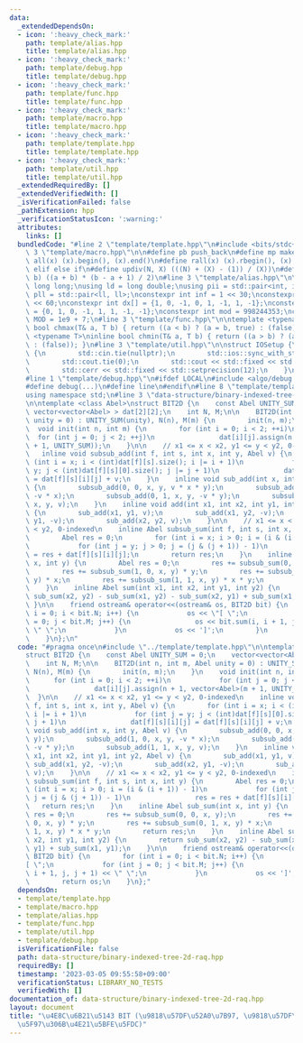 ```yaml
---
data:
  _extendedDependsOn:
  - icon: ':heavy_check_mark:'
    path: template/alias.hpp
    title: template/alias.hpp
  - icon: ':heavy_check_mark:'
    path: template/debug.hpp
    title: template/debug.hpp
  - icon: ':heavy_check_mark:'
    path: template/func.hpp
    title: template/func.hpp
  - icon: ':heavy_check_mark:'
    path: template/macro.hpp
    title: template/macro.hpp
  - icon: ':heavy_check_mark:'
    path: template/template.hpp
    title: template/template.hpp
  - icon: ':heavy_check_mark:'
    path: template/util.hpp
    title: template/util.hpp
  _extendedRequiredBy: []
  _extendedVerifiedWith: []
  _isVerificationFailed: false
  _pathExtension: hpp
  _verificationStatusIcon: ':warning:'
  attributes:
    links: []
  bundledCode: "#line 2 \"template/template.hpp\"\n#include <bits/stdc++.h>\n#line\
    \ 3 \"template/macro.hpp\"\n\n#define pb push_back\n#define mp make_pair\n#define\
    \ all(x) (x).begin(), (x).end()\n#define rall(x) (x).rbegin(), (x).rend()\n#define\
    \ elif else if\n#define updiv(N, X) (((N) + (X) - (1)) / (X))\n#define sigma(a,\
    \ b) ((a + b) * (b - a + 1) / 2)\n#line 3 \"template/alias.hpp\"\n\nusing ll =\
    \ long long;\nusing ld = long double;\nusing pii = std::pair<int, int>;\nusing\
    \ pll = std::pair<ll, ll>;\nconstexpr int inf = 1 << 30;\nconstexpr ll INF = 1LL\
    \ << 60;\nconstexpr int dx[] = {1, 0, -1, 0, 1, -1, 1, -1};\nconstexpr int dy[]\
    \ = {0, 1, 0, -1, 1, 1, -1, -1};\nconstexpr int mod = 998244353;\nconstexpr int\
    \ MOD = 1e9 + 7;\n#line 3 \"template/func.hpp\"\n\ntemplate <typename T>\ninline\
    \ bool chmax(T& a, T b) { return ((a < b) ? (a = b, true) : (false)); }\ntemplate\
    \ <typename T>\ninline bool chmin(T& a, T b) { return ((a > b) ? (a = b, true)\
    \ : (false)); }\n#line 3 \"template/util.hpp\"\n\nstruct IOSetup {\n    IOSetup()\
    \ {\n        std::cin.tie(nullptr);\n        std::ios::sync_with_stdio(false);\n\
    \        std::cout.tie(0);\n        std::cout << std::fixed << std::setprecision(12);\n\
    \        std::cerr << std::fixed << std::setprecision(12);\n    }\n} IOSetup;\n\
    #line 1 \"template/debug.hpp\"\n#ifdef LOCAL\n#include <algo/debug.hpp>\n#else\n\
    #define debug(...)\n#define line\n#endif\n#line 8 \"template/template.hpp\"\n\
    using namespace std;\n#line 3 \"data-structure/binary-indexed-tree-2d-raq.hpp\"\
    \n\ntemplate <class Abel>\nstruct BIT2D {\n    const Abel UNITY_SUM = 0;\n   \
    \ vector<vector<Abel> > dat[2][2];\n    int N, M;\n\n    BIT2D(int n, int m, Abel\
    \ unity = 0) : UNITY_SUM(unity), N(n), M(m) {\n        init(n, m);\n    }\n  \
    \  void init(int n, int m) {\n        for (int i = 0; i < 2; ++i)\n          \
    \  for (int j = 0; j < 2; ++j)\n                dat[i][j].assign(n + 1, vector<Abel>(m\
    \ + 1, UNITY_SUM));\n    }\n\n    // x1 <= x < x2, y1 <= y < y2, 0-indexed\n \
    \   inline void subsub_add(int f, int s, int x, int y, Abel v) {\n        for\
    \ (int i = x; i < (int)dat[f][s].size(); i |= i + 1)\n            for (int j =\
    \ y; j < (int)dat[f][s][0].size(); j |= j + 1)\n                dat[f][s][i][j]\
    \ = dat[f][s][i][j] + v;\n    }\n    inline void sub_add(int x, int y, Abel v)\
    \ {\n        subsub_add(0, 0, x, y, v * x * y);\n        subsub_add(1, 0, x, y,\
    \ -v * x);\n        subsub_add(0, 1, x, y, -v * y);\n        subsub_add(1, 1,\
    \ x, y, v);\n    }\n    inline void add(int x1, int x2, int y1, int y2, Abel v)\
    \ {\n        sub_add(x1, y1, v);\n        sub_add(x1, y2, -v);\n        sub_add(x2,\
    \ y1, -v);\n        sub_add(x2, y2, v);\n    }\n\n    // x1 <= x < x2, y1 <= y\
    \ < y2, 0-indexed\n    inline Abel subsub_sum(int f, int s, int x, int y) {\n\
    \        Abel res = 0;\n        for (int i = x; i > 0; i = (i & (i + 1)) - 1)\n\
    \            for (int j = y; j > 0; j = (j & (j + 1)) - 1)\n                res\
    \ = res + dat[f][s][i][j];\n        return res;\n    }\n    inline Abel sub_sum(int\
    \ x, int y) {\n        Abel res = 0;\n        res += subsub_sum(0, 0, x, y);\n\
    \        res += subsub_sum(1, 0, x, y) * y;\n        res += subsub_sum(0, 1, x,\
    \ y) * x;\n        res += subsub_sum(1, 1, x, y) * x * y;\n        return res;\n\
    \    }\n    inline Abel sum(int x1, int x2, int y1, int y2) {\n        return\
    \ sub_sum(x2, y2) - sub_sum(x1, y2) - sub_sum(x2, y1) + sub_sum(x1, y1);\n   \
    \ }\n\n    friend ostream& operator<<(ostream& os, BIT2D bit) {\n        for (int\
    \ i = 0; i < bit.N; i++) {\n            os << \"[ \";\n            for (int j\
    \ = 0; j < bit.M; j++) {\n                os << bit.sum(i, i + 1, j, j + 1) <<\
    \ \" \";\n            }\n            os << ']';\n        }\n        return os;\n\
    \    }\n};\n"
  code: "#pragma once\n#include \"../template/template.hpp\"\n\ntemplate <class Abel>\n\
    struct BIT2D {\n    const Abel UNITY_SUM = 0;\n    vector<vector<Abel> > dat[2][2];\n\
    \    int N, M;\n\n    BIT2D(int n, int m, Abel unity = 0) : UNITY_SUM(unity),\
    \ N(n), M(m) {\n        init(n, m);\n    }\n    void init(int n, int m) {\n  \
    \      for (int i = 0; i < 2; ++i)\n            for (int j = 0; j < 2; ++j)\n\
    \                dat[i][j].assign(n + 1, vector<Abel>(m + 1, UNITY_SUM));\n  \
    \  }\n\n    // x1 <= x < x2, y1 <= y < y2, 0-indexed\n    inline void subsub_add(int\
    \ f, int s, int x, int y, Abel v) {\n        for (int i = x; i < (int)dat[f][s].size();\
    \ i |= i + 1)\n            for (int j = y; j < (int)dat[f][s][0].size(); j |=\
    \ j + 1)\n                dat[f][s][i][j] = dat[f][s][i][j] + v;\n    }\n    inline\
    \ void sub_add(int x, int y, Abel v) {\n        subsub_add(0, 0, x, y, v * x *\
    \ y);\n        subsub_add(1, 0, x, y, -v * x);\n        subsub_add(0, 1, x, y,\
    \ -v * y);\n        subsub_add(1, 1, x, y, v);\n    }\n    inline void add(int\
    \ x1, int x2, int y1, int y2, Abel v) {\n        sub_add(x1, y1, v);\n       \
    \ sub_add(x1, y2, -v);\n        sub_add(x2, y1, -v);\n        sub_add(x2, y2,\
    \ v);\n    }\n\n    // x1 <= x < x2, y1 <= y < y2, 0-indexed\n    inline Abel\
    \ subsub_sum(int f, int s, int x, int y) {\n        Abel res = 0;\n        for\
    \ (int i = x; i > 0; i = (i & (i + 1)) - 1)\n            for (int j = y; j > 0;\
    \ j = (j & (j + 1)) - 1)\n                res = res + dat[f][s][i][j];\n     \
    \   return res;\n    }\n    inline Abel sub_sum(int x, int y) {\n        Abel\
    \ res = 0;\n        res += subsub_sum(0, 0, x, y);\n        res += subsub_sum(1,\
    \ 0, x, y) * y;\n        res += subsub_sum(0, 1, x, y) * x;\n        res += subsub_sum(1,\
    \ 1, x, y) * x * y;\n        return res;\n    }\n    inline Abel sum(int x1, int\
    \ x2, int y1, int y2) {\n        return sub_sum(x2, y2) - sub_sum(x1, y2) - sub_sum(x2,\
    \ y1) + sub_sum(x1, y1);\n    }\n\n    friend ostream& operator<<(ostream& os,\
    \ BIT2D bit) {\n        for (int i = 0; i < bit.N; i++) {\n            os << \"\
    [ \";\n            for (int j = 0; j < bit.M; j++) {\n                os << bit.sum(i,\
    \ i + 1, j, j + 1) << \" \";\n            }\n            os << ']';\n        }\n\
    \        return os;\n    }\n};"
  dependsOn:
  - template/template.hpp
  - template/macro.hpp
  - template/alias.hpp
  - template/func.hpp
  - template/util.hpp
  - template/debug.hpp
  isVerificationFile: false
  path: data-structure/binary-indexed-tree-2d-raq.hpp
  requiredBy: []
  timestamp: '2023-03-05 09:55:58+09:00'
  verificationStatus: LIBRARY_NO_TESTS
  verifiedWith: []
documentation_of: data-structure/binary-indexed-tree-2d-raq.hpp
layout: document
title: "\u4E8C\u6B21\u5143 BIT (\u9818\u57DF\u52A0\u7B97, \u9818\u57DF\u548C\u53D6\
  \u5F97\u306B\u4E21\u5BFE\u5FDC)"
---
```

